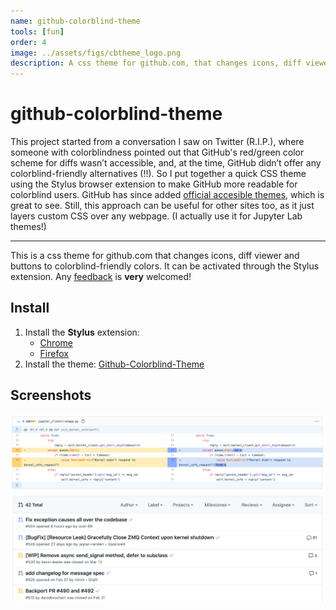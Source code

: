 ```yaml
---
name: github-colorblind-theme
tools: [fun]
order: 4
image: ../assets/figs/cbtheme_logo.png
description: A css theme for github.com, that changes icons, diff viewer, and buttons to colorblind-friendly colors. Implemented in Stylus.
---
```


# github-colorblind-theme

This project started from a conversation I saw on Twitter (R.I.P.), where someone with colorblindness pointed out that GitHub's red/green color scheme for diffs wasn’t accessible, and, at the time, GitHub didn’t offer any colorblind-friendly alternatives (!!). So I put together a quick CSS theme using the Stylus browser extension to make GitHub more readable for colorblind users. GitHub has since added [official accesible themes](https://docs.github.com/en/get-started/accessibility/managing-your-theme-settings), which is great to see. Still, this approach can be useful for other sites too, as it just layers custom CSS over any webpage. (I actually use it for Jupyter Lab themes!)

---

This is a css theme for github.com that changes icons, diff viewer and buttons to colorblind-friendly colors. It can be activated through the Stylus extension. Any [feedback](https://github.com/nataquinones/github-colorblind-theme/issues) is **very** welcomed!

## Install
1. Install the **Stylus** extension:
   - [Chrome](https://chrome.google.com/webstore/detail/stylus/clngdbkpkpeebahjckkjfobafhncgmne?hl=en) 
   - [Firefox](https://addons.mozilla.org/en-US/firefox/addon/styl-us/)
2. Install the theme: [Github-Colorblind-Theme](https://userstyles.org/styles/185247/github-colorblind-theme)

## Screenshots
![diff](https://github.com/nataquinones/github-colorblind-theme/blob/master/screenshots/diff.png?raw=true)
![pullreq](https://github.com/nataquinones/github-colorblind-theme/blob/master/screenshots/pullreq.png?raw=true)